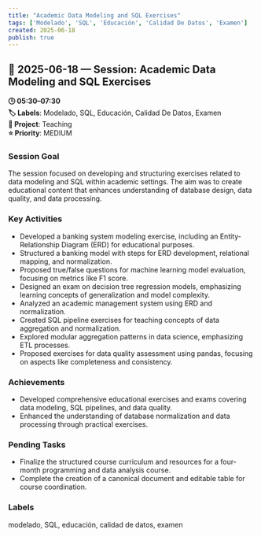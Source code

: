 ```yaml
---
title: "Academic Data Modeling and SQL Exercises"
tags: ['Modelado', 'SQL', 'Educación', 'Calidad De Datos', 'Examen']
created: 2025-06-18
publish: true
---
```


## 📅 2025-06-18 — Session: Academic Data Modeling and SQL Exercises

**🕒 05:30–07:30**  
**🏷️ Labels**: Modelado, SQL, Educación, Calidad De Datos, Examen  
**📂 Project**: Teaching  
**⭐ Priority**: MEDIUM  


### Session Goal
The session focused on developing and structuring exercises related to data modeling and SQL within academic settings. The aim was to create educational content that enhances understanding of database design, data quality, and data processing.

### Key Activities
- Developed a banking system modeling exercise, including an Entity-Relationship Diagram (ERD) for educational purposes.
- Structured a banking model with steps for ERD development, relational mapping, and normalization.
- Proposed true/false questions for machine learning model evaluation, focusing on metrics like F1 score.
- Designed an exam on decision tree regression models, emphasizing learning concepts of generalization and model complexity.
- Analyzed an academic management system using ERD and normalization.
- Created SQL pipeline exercises for teaching concepts of data aggregation and normalization.
- Explored modular aggregation patterns in data science, emphasizing ETL processes.
- Proposed exercises for data quality assessment using pandas, focusing on aspects like completeness and consistency.

### Achievements
- Developed comprehensive educational exercises and exams covering data modeling, SQL pipelines, and data quality.
- Enhanced the understanding of database normalization and data processing through practical exercises.

### Pending Tasks
- Finalize the structured course curriculum and resources for a four-month programming and data analysis course.
- Complete the creation of a canonical document and editable table for course coordination.

### Labels
modelado, SQL, educación, calidad de datos, examen
